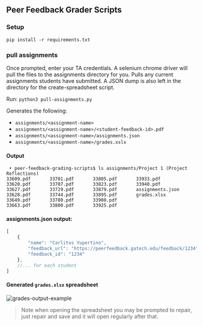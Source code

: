 ## Peer Feedback Grader Scripts

### Setup

`pip install -r requirements.txt`

### pull assignments

Once prompted, enter your TA credentials.  A selenium chrome driver will pull the files to the assignments directory for you.  Pulls any current assignments students have submitted.  A JSON dump is also left in the directory for the create-spreadsheet script.

Run: `python3 pull-assignments.py`

Generates the following:
- `assignments/<assignment-name>`
- `assignments/<assignment-name>/<student-feedback-id>.pdf`
- `assignments/<assignment-name>/assignments.json`
- `assignments/<assignment-name>/grades.xslx`

#### Output
```shell
 • peer-feedback-grading-scripts$ ls assignments/Project 1 (Project Reflections)
33609.pdf		33701.pdf		33805.pdf		33933.pdf
33620.pdf		33707.pdf		33823.pdf		33940.pdf
33627.pdf		33729.pdf		33879.pdf		assignments.json
33628.pdf		33744.pdf		33895.pdf		grades.xlsx
33649.pdf		33780.pdf		33908.pdf
33663.pdf		33800.pdf		33925.pdf
```

#### assignments.json output:
```js
[
    {
        "name": "Carlitos Yupertino",
        "feedback_url": "https://peerfeedback.gatech.edu/feedback/1234",
        "feedback_id": "1234"
    },
    //... for each student
]
```

#### Generated `grades.xlsx` spreadsheet

![grades-output-example](https://github.gatech.edu/storage/user/4328/files/0118cd62-87ec-11e6-9b26-2d29166918dc)

> Note when opening the spreadsheet you may be prompted to repair, just repair and save and it will open regularly after that.
